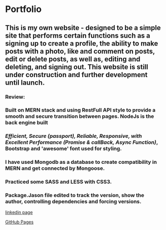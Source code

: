 # Portfolio

## This is my own website - designed to be a simple site that performs certain functions such as a signing up to create a profile, the ability to make posts with a photo, like and comment on posts, edit or delete posts, as well as, editing and deleting, and signing out. This website is still under construction and further development until launch.


### Review:
### Built on **MERN** stack and using **RestFull API** style to provide a smooth and secure transition between pages. **NodeJs** is the back engine built 
### *Efficient, Secure (passport), Reliable, Responsive, with Excellent Performance (Promise & callBack, Async Function)*, Bootstrap and 'awesome' font used for styling.
### I have used Mongodb as a database to create compatibility in MERN and get connected by Mongoose.
### Practiced some SASS and LESS with CSS3. 
### Package.Jason file edited to track the version, show the author, controlling dependencies and forcing versions.




 [linkedin page](https://linkedin.com/)

 [GitHub Pages](https://github.com/ThairAl-okaily/Portfolio/)
